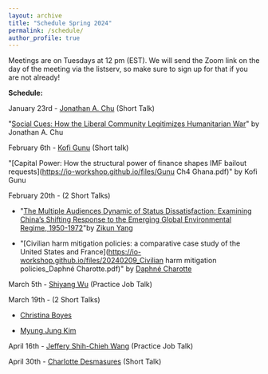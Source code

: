 ```yaml
---
layout: archive
title: "Schedule Spring 2024"
permalink: /schedule/
author_profile: true
---
```

Meetings are on Tuesdays at 12 pm (EST). We will send the Zoom link on the day of the meeting via the listserv, so make sure to sign up for that if you are not already!

**Schedule:**

January 23rd - [Jonathan A. Chu](https://www.jonathanchu.org/) (Short Talk)

"[Social Cues: How the Liberal Community Legitimizes Humanitarian War](https://io-workshop.github.io/files/ChuSocialCuesManuscript_Circulation.pdf)" by Jonathan A. Chu
&nbsp;

February 6th - [Kofi Gunu](https://www.politics.ox.ac.uk/person/kofi-gunu) (Short talk)

"[Capital Power: How the structural power of finance shapes IMF bailout requests](https://io-workshop.github.io/files/Gunu Ch4 Ghana.pdf)" by Kofi Gunu
&nbsp;

February 20th - (2 Short Talks)

- "[The Multiple Audiences Dynamic of Status Dissatisfaction: Examining China’s Shifting Response to the Emerging Global Environmental Regime, 1950-1972](https://io-workshop.github.io/files/2.7.2024-Junior_IO_Workshop_Manuscript-Zikun_Yang.pdf)"by [Zikun Yang](https://www.polis.cam.ac.uk/staff/zikun-yang#:~:text=Zikun%20Yang%20is%20a%20PhD,diplomatic%20history%20and%20treaty%20negotiation.)

- "[Civilian harm mitigation policies: a comparative case study of the United States and France](https://io-workshop.github.io/files/20240209_Civilian harm mitigation policies_Daphné Charotte.pdf)" by [Daphné Charotte](https://www.maastrichtuniversity.nl/d-charotte)

March 5th - [Shiyang Wu](https://www.polsci.ucsb.edu/people/shiyang-wu) (Practice Job Talk)


March 19th - (2 Short Talks)
- [Christina Boyes](https://christinaaboyes.weebly.com/)

- [Myung Jung Kim](https://www.myungjungkim.com/)


April 16th - [Jeffery Shih-Chieh Wang](https://jeffery-wang.com/) (Practice Job Talk)


April 30th - [Charlotte Desmasures](https://www.sciencespo.fr/ceri/en/users/charlottedesmasures) (Short Talk)

